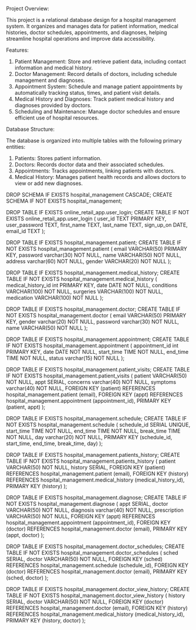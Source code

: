 Project Overview:

This project is a relational database design for a hospital management system. It organizes and manages data for patient information, medical histories, doctor schedules, appointments, and diagnoses, helping streamline hospital operations and improve data accessibility.

Features:
1. Patient Management: Store and retrieve patient data, including contact information and medical history.
2. Doctor Management: Record details of doctors, including schedule management and diagnoses.
3. Appointment System: Schedule and manage patient appointments by automatically tracking status, times, and patient visit details.
4. Medical History and Diagnoses: Track patient medical history and diagnoses provided by doctors.
5. Scheduling and Maintenance: Manage doctor schedules and ensure efficient use of hospital resources.

Database Structure:

The database is organized into multiple tables with the following primary entities:

1. Patients: Stores patient information.
2. Doctors: Records doctor data and their associated schedules.
3. Appointments: Tracks appointments, linking patients with doctors.
4. Medical History: Manages patient health records and allows doctors to view or add new diagnoses.

DROP SCHEMA IF EXISTS hospital_management CASCADE;
CREATE SCHEMA IF NOT EXISTS hospital_management;

DROP TABLE IF EXISTS online_retail_app.user_login;
CREATE TABLE IF NOT EXISTS online_retail_app.user_login (
	user_id TEXT PRIMARY KEY,
    user_password TEXT,
    first_name TEXT,
	last_name TEXT,
	sign_up_on DATE,
	email_id TEXT
);

DROP TABLE IF EXISTS hospital_management.patient;
CREATE TABLE IF NOT EXISTS hospital_management.patient (
    email VARCHAR(50) PRIMARY KEY,
    password varchar(30) NOT NULL,
    name VARCHAR(50) NOT NULL,
    address varchar(60) NOT NULL,
    gender VARCHAR(20) NOT NULL
);

DROP TABLE IF EXISTS hospital_management.medical_history;
CREATE TABLE IF NOT EXISTS hospital_management.medical_history (
    medical_history_id int PRIMARY KEY,
    date DATE NOT NULL,
    conditions VARCHAR(100) NOT NULL,
    surgeries VARCHAR(100) NOT NULL,
    medication VARCHAR(100) NOT NULL
);

DROP TABLE IF EXISTS hospital_management.doctor;
CREATE TABLE IF NOT EXISTS hospital_management.doctor (
    email VARCHAR(50) PRIMARY KEY,
    gender varchar(20) NOT NULL,
    password varchar(30) NOT NULL,
    name VARCHAR(50) NOT NULL
);

DROP TABLE IF EXISTS hospital_management.appointment;
CREATE TABLE IF NOT EXISTS hospital_management.appointment (
    appointment_id int PRIMARY KEY,
    date DATE NOT NULL,
    start_time TIME NOT NULL,
    end_time TIME NOT NULL,
    status varchar(15) NOT NULL
);

DROP TABLE IF EXISTS hospital_management.patient_visits;
CREATE TABLE IF NOT EXISTS hospital_management.patient_visits (
    patient VARCHAR(50) NOT NULL,
    appt SERIAL,
    concerns varchar(40) NOT NULL,
    symptoms varchar(40) NOT NULL,
    FOREIGN KEY (patient) REFERENCES hospital_management.patient (email),
    FOREIGN KEY (appt) REFERENCES hospital_management.appointment (appointment_id),
    PRIMARY KEY (patient, appt)
);

DROP TABLE IF EXISTS hospital_management.schedule;
CREATE TABLE IF NOT EXISTS hospital_management.schedule (
    schedule_id SERIAL UNIQUE,
    start_time TIME NOT NULL,
    end_time TIME NOT NULL,
    break_time TIME NOT NULL,
    day varchar(20) NOT NULL,
    PRIMARY KEY (schedule_id, start_time, end_time, break_time, day)
);

DROP TABLE IF EXISTS hospital_management.patients_history;
CREATE TABLE IF NOT EXISTS hospital_management.patients_history (
    patient VARCHAR(50) NOT NULL,
    history SERIAL,
    FOREIGN KEY (patient) REFERENCES hospital_management.patient (email),
    FOREIGN KEY (history) REFERENCES hospital_management.medical_history (medical_history_id),
    PRIMARY KEY (history)
);

DROP TABLE IF EXISTS hospital_management.diagnose;
CREATE TABLE IF NOT EXISTS hospital_management.diagnose (
    appt SERIAL,
    doctor VARCHAR(50) NOT NULL,
    diagnosis varchar(40) NOT NULL,
    prescription VARCHAR(50) NOT NULL,
    FOREIGN KEY (appt) REFERENCES hospital_management.appointment (appointment_id),
    FOREIGN KEY (doctor) REFERENCES hospital_management.doctor (email),
    PRIMARY KEY (appt, doctor)
);

DROP TABLE IF EXISTS hospital_management.doctor_schedules;
CREATE TABLE IF NOT EXISTS hospital_management.doctor_schedules (
    sched SERIAL,
    doctor VARCHAR(50) NOT NULL,
    FOREIGN KEY (sched) REFERENCES hospital_management.schedule (schedule_id),
    FOREIGN KEY (doctor) REFERENCES hospital_management.doctor (email),
    PRIMARY KEY (sched, doctor)
);

DROP TABLE IF EXISTS hospital_management.doctor_view_history;
CREATE TABLE IF NOT EXISTS hospital_management.doctor_view_history (
    history SERIAL,
    doctor VARCHAR(50) NOT NULL,
    FOREIGN KEY (doctor) REFERENCES hospital_management.doctor (email),
    FOREIGN KEY (history) REFERENCES hospital_management.medical_history (medical_history_id),
    PRIMARY KEY (history, doctor)
);
